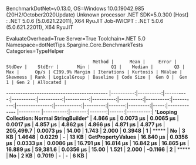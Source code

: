 
BenchmarkDotNet=v0.13.0, OS=Windows 10.0.19042.985 (20H2/October2020Update)
Unknown processor
.NET SDK=5.0.300
  [Host]     : .NET 5.0.6 (5.0.621.22011), X64 RyuJIT
  Job-IWICPT : .NET 5.0.6 (5.0.621.22011), X64 RyuJIT

EvaluateOverhead=True  Server=True  Toolchain=.NET 5.0  
Namespace=dotNetTips.Spargine.Core.BenchmarkTests  Categories=TypeHelper  

                                     Method |      Mean |     Error |    StdDev |    StdErr |       Min |        Q1 |    Median |        Q3 |       Max |      Op/s | CI99.9% Margin | Iterations | Kurtosis | MValue | Skewness | Rank | LogicalGroup | Baseline | Code Size |  Gen 0 |  Gen 1 | Gen 2 | Allocated |
------------------------------------------- |----------:|----------:|----------:|----------:|----------:|----------:|----------:|----------:|----------:|----------:|---------------:|-----------:|---------:|-------:|---------:|-----:|------------- |--------- |----------:|-------:|-------:|------:|----------:|
 **'Looping Collection: Normal StringBuilder'** |  **4.866 μs** | **0.0073 μs** | **0.0065 μs** | **0.0017 μs** |  **4.857 μs** |  **4.862 μs** |  **4.866 μs** |  **4.871 μs** |  **4.877 μs** | **205,499.7** |      **0.0073 μs** |      **14.00** |    **1.743** |  **2.000** |   **0.3948** |    **1** |            ***** |       **No** |      **3 KB** | **1.4648** | **0.0229** |     **-** |     **13 KB** |
                          **GetPropertyValues** | **16.840 μs** | **0.0356 μs** | **0.0333 μs** | **0.0086 μs** | **16.791 μs** | **16.814 μs** | **16.842 μs** | **16.865 μs** | **16.889 μs** |  **59,381.6** |      **0.0356 μs** |      **15.00** |    **1.521** |  **2.000** |  **-0.1166** |    **2** |            ***** |       **No** |      **2 KB** | **0.7019** |      **-** |     **-** |      **6 KB** |
